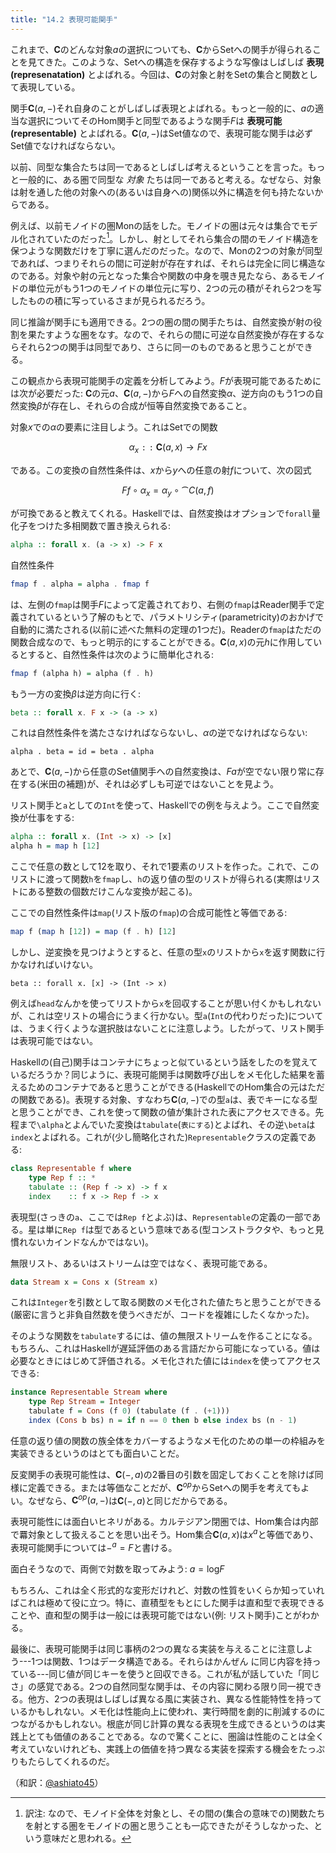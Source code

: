 ```yaml
---
title: "14.2 表現可能関手"
---
```


これまで、$\mathbf{C}$のどんな対象$a$の選択についても、$\mathbf{C}$から$\mathrm{Set}$への関手が得られることを見てきた。このような、$\mathrm{Set}$への構造を保存するような写像はしばしば **表現(represenatation)** とよばれる。今回は、$\mathbf{C}$の対象と射を$\mathrm{Set}$の集合と関数として表現している。

関手$\mathbf{C}(a, -)$それ自身のことがしばしば表現とよばれる。もっと一般的に、$a$の適当な選択についてそのHom関手と同型であるような関手$F$は **表現可能(representable)** とよばれる。$\mathbf{C}(a, -)$は$\mathrm{Set}$値なので、表現可能な関手は必ず$\mathrm{Set}$値でなければならない。

以前、同型な集合たちは同一であるとしばしば考えるということを言った。もっと一般的に、ある圏で同型な *対象* たちは同一であると考える。なぜなら、対象は射を通した他の対象への(あるいは自身への)関係以外に構造を何も持たないからである。

例えば、以前モノイドの圏$\mathrm{Mon}$の話をした。モノイドの圏は元々は集合でモデル化されていたのだった[^1]。しかし、射としてそれら集合の間のモノイド構造を保つような関数だけを丁寧に選んだのだった。なので、$\mathrm{Mon}$の2つの対象が同型であれば、つまりそれらの間に可逆射が存在すれば、それらは完全に同じ構造なのである。対象や射の元となった集合や関数の中身を覗き見たなら、あるモノイドの単位元がもう1つのモノイドの単位元に写り、2つの元の積がそれら2つを写したものの積に写っているさまが見られるだろう。

同じ推論が関手にも適用できる。2つの圏の間の関手たちは、自然変換が射の役割を果たすような圏をなす。なので、それらの間に可逆な自然変換が存在するならそれら2つの関手は同型であり、さらに同一のものであると思うことができる。

この観点から表現可能関手の定義を分析してみよう。$F$が表現可能であるためには次が必要だった: $\mathbf{C}$の元$a$、$\mathbf{C}(a, -)$から$F$への自然変換$\alpha$、逆方向のもう1つの自然変換$\beta$が存在し、それらの合成が恒等自然変換であること。

対象$x$での$\alpha$の要素に注目しよう。これは$\mathrm{Set}$での関数

$$
\alpha_x \mathtt{::}\   \mathbf{C}(a, x) \to F x
$$

である。この変換の自然性条件は、$x$から$y$への任意の射$f$について、次の図式

$$
F f \circ \alpha_x = \alpha_y \circ \cat{C}(a, f)
$$

が可換であると教えてくれる。Haskellでは、自然変換はオプションで`forall`量化子をつけた多相関数で置き換えられる:

```haskell
alpha :: forall x. (a -> x) -> F x
```

自然性条件

```haskell
fmap f . alpha = alpha . fmap f
```

は、左側の`fmap`は関手$F$によって定義されており、右側の`fmap`はReader関手で定義されているという了解のもとで、パラメトリシティ(parametricity)のおかげで自動的に満たされる(以前に述べた無料の定理の1つだ)。Readerの`fmap`はただの関数合成なので、もっと明示的にすることができる。$\mathbf{C}(a, x)$の元$h$に作用しているとすると、自然性条件は次のように簡単化される:

```haskell
fmap f (alpha h) = alpha (f . h)
```

もう一方の変換$\beta$は逆方向に行く:

```haskell
beta :: forall x. F x -> (a -> x)
```

これは自然性条件を満たさなければならないし、$\alpha$の逆でなければならない:

```
alpha . beta = id = beta . alpha
```

あとで、$\mathbf{C}(a, -)$から任意の$\mathrm{Set}$値関手への自然変換は、$F a$が空でない限り常に存在する(米田の補題)が、それは必ずしも可逆ではないことを見よう。

リスト関手と`a`としての`Int`を使って、Haskellでの例を与えよう。ここで自然変換が仕事をする:

```haskell
alpha :: forall x. (Int -> x) -> [x]
alpha h = map h [12]
```

ここで任意の数として12を取り、それで1要素のリストを作った。これで、このリストに渡って関数`h`を`fmap`し、`h`の返り値の型のリストが得られる(実際はリストにある整数の個数だけこんな変換が起こる)。

ここでの自然性条件は`map`(リスト版の`fmap`)の合成可能性と等価である:

```haskell
map f (map h [12]) = map (f . h) [12]
```

しかし、逆変換を見つけようとすると、任意の型`x`のリストから`x`を返す関数に行かなければいけない。

```
beta :: forall x. [x] -> (Int -> x)
```

例えば`head`なんかを使ってリストから`x`を回収することが思い付くかもしれないが、これは空リストの場合にうまく行かない。型`a`(`Int`の代わりだった)については、うまく行くような選択肢はないことに注意しよう。したがって、リスト関手は表現可能ではない。

Haskellの(自己)関手はコンテナにちょっと似ているという話をしたのを覚えているだろうか？同じように、表現可能関手は関数呼び出しをメモ化した結果を蓄えるためのコンテナであると思うことができる(HaskellでのHom集合の元はただの関数である)。表現する対象、すなわち$\mathbf{C}(a, -)$での型`a`は、表でキーになる型と思うことができ、これを使って関数の値が集計された表にアクセスできる。先程まで`\alpha`とよんでいた変換は`tabulate`(`表にする`)とよばれ、その逆`\beta`は`index`とよばれる。これが(少し簡略化された)`Representable`クラスの定義である:

```haskell
class Representable f where
    type Rep f :: *
    tabulate :: (Rep f -> x) -> f x
    index    :: f x -> Rep f -> x
```

表現型(さっきの`a`、ここでは`Rep f`とよぶ)は、`Representable`の定義の一部である。星は単に`Rep f`は型であるという意味である(型コンストラクタや、もっと見慣れないカインドなんかではない)。

無限リスト、あるいはストリームは空ではなく、表現可能である。

```haskell
data Stream x = Cons x (Stream x)
```

これは`Integer`を引数として取る関数のメモ化された値たちと思うことができる(厳密に言うと非負自然数を使うべきだが、コードを複雑にしたくなかった)。

そのような関数を`tabulate`するには、値の無限ストリームを作ることになる。もちろん、これはHaskellが遅延評価のある言語だから可能になっている。値は必要なときにはじめて評価される。メモ化された値には`index`を使ってアクセスできる:

```haskell
instance Representable Stream where
    type Rep Stream = Integer
    tabulate f = Cons (f 0) (tabulate (f . (+1)))
    index (Cons b bs) n = if n == 0 then b else index bs (n - 1)
```

任意の返り値の関数の族全体をカバーするようなメモ化のための単一の枠組みを実装できるというのはとても面白いことだ。

反変関手の表現可能性は、$\mathbf{C}(-, a)$の2番目の引数を固定しておくことを除けば同様に定義できる。または等価なことだが、$\mathbf{C}^{op}$から$\mathrm{Set}$への関手を考えてもよい。なぜなら、$\mathbf{C}^{op}(a, -)$は$\mathbf{C}(-, a)$と同じだからである。

表現可能性には面白いヒネリがある。カルテジアン閉圏では、Hom集合は内部で羃対象として扱えることを思い出そう。Hom集合$\mathbf{C}(a, x)$は$x^a$と等価であり、表現可能関手については$-^a = F$と書ける。

面白そうなので、両側で対数を取ってみよう: $a = \mathrm{log}F$

もちろん、これは全く形式的な変形だけれど、対数の性質をいくらか知っていればこれは極めて役に立つ。特に、直積型をもとにした関手は直和型で表現できることや、直和型の関手は一般には表現可能ではない(例: リスト関手)ことがわかる。

最後に、表現可能関手は同じ事柄の2つの異なる実装を与えることに注意しよう---1つは関数、1つはデータ構造である。それらはかんぜん に同じ内容を持っている---同じ値が同じキーを使うと回収できる。これが私が話していた「同じさ」の感覚である。2つの自然同型な関手は、その内容に関わる限り同一視できる。他方、2つの表現はしばしば異なる風に実装され、異なる性能特性を持っているかもしれない。メモ化は性能向上に使われ、実行時間を劇的に削減するのにつながるかもしれない。根底が同じ計算の異なる表現を生成できるというのは実践上とても価値のあることである。なので驚くことに、圏論は性能のことは全く考えていないけれども、実践上の価値を持つ異なる実装を探索する機会をたっぷりもたらしてくれるのだ。


[^1]: 訳注: なので、モノイド全体を対象とし、その間の(集合の意味での)関数たちを射とする圏をモノイドの圏と思うことも一応できたがそうしなかった、という意味だと思われる。


（和訳：[@ashiato45](https://twitter.com/ashiato45)）
